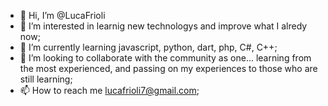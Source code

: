 - 👋 Hi, I’m @LucaFrioli
- 👀 I’m interested in learnig new technologys and improve what I alredy now;
- 🌱 I’m currently learning javascript, python, dart, php, C#, C++;
- 💞️ I’m looking to collaborate with the community as one... learning from the most experienced, and passing on my experiences to those who are still learning;
- 📫 How to reach me lucafrioli7@gmail.com;

<!---
LucaFrioli/LucaFrioli is a ✨ special ✨ repository because its `README.md` (this file) appears on your GitHub profile.
You can click the Preview link to take a look at your changes.
--->
